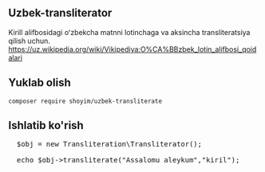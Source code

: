 ## Uzbek-transliterator

Kirill alifbosidagi oʻzbekcha matnni lotinchaga va aksincha transliteratsiya qilish uchun. https://uz.wikipedia.org/wiki/Vikipediya:O%CA%BBzbek_lotin_alifbosi_qoidalari

## Yuklab olish
<code>composer require shoyim/uzbek-transliterate</code>

## Ishlatib ko'rish
<pre>
  $obj = new Transliteration\Transliterator();

  echo $obj->transliterate("Assalomu aleykum","kiril");
</pre>

